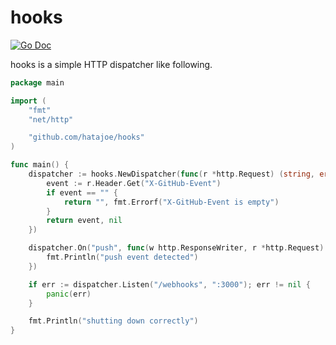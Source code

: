 # hooks

[![Go Doc](https://img.shields.io/badge/godoc-reference-blue.svg?style=flat-square)](http://godoc.org/github.com/hatajoe/hooks)

hooks is a simple HTTP dispatcher like following.

```go
package main

import (
	"fmt"
	"net/http"

	"github.com/hatajoe/hooks"
)

func main() {
	dispatcher := hooks.NewDispatcher(func(r *http.Request) (string, error) {
		event := r.Header.Get("X-GitHub-Event")
		if event == "" {
			return "", fmt.Errorf("X-GitHub-Event is empty")
		}
		return event, nil
	})

	dispatcher.On("push", func(w http.ResponseWriter, r *http.Request) {
		fmt.Println("push event detected")
	})

	if err := dispatcher.Listen("/webhooks", ":3000"); err != nil {
		panic(err)
	}

	fmt.Println("shutting down correctly")
}
```
